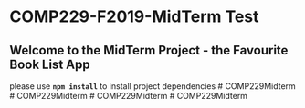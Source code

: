 # COMP229-F2019-MidTerm Test

## Welcome to the MidTerm Project - the Favourite Book List App

please use **`npm install`** to install project dependencies
#   C O M P 2 2 9 M i d t e r m  
 #   C O M P 2 2 9 M i d t e r m  
 #   C O M P 2 2 9 M i d t e r m  
 #   C O M P 2 2 9 M i d t e r m  
 